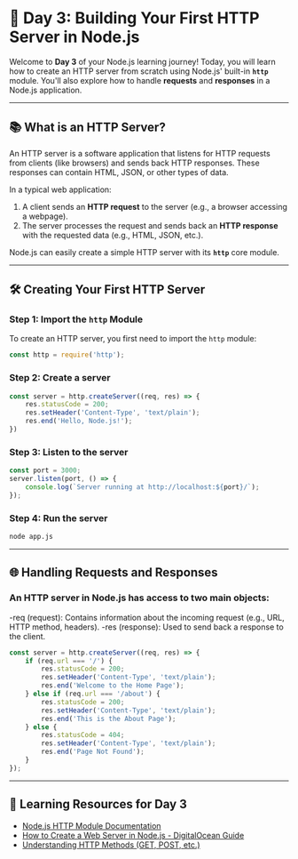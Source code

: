 # 📅 Day 3: Building Your First HTTP Server in Node.js

Welcome to **Day 3** of your Node.js learning journey! Today, you will learn how to create an HTTP server from scratch using Node.js' built-in **`http`** module. You'll also explore how to handle **requests** and **responses** in a Node.js application.

---

## 📚 **What is an HTTP Server?**

An HTTP server is a software application that listens for HTTP requests from clients (like browsers) and sends back HTTP responses. These responses can contain HTML, JSON, or other types of data.

In a typical web application:
1. A client sends an **HTTP request** to the server (e.g., a browser accessing a webpage).
2. The server processes the request and sends back an **HTTP response** with the requested data (e.g., HTML, JSON, etc.).

Node.js can easily create a simple HTTP server with its **`http`** core module.

---

## 🛠 **Creating Your First HTTP Server**

### Step 1: Import the `http` Module

To create an HTTP server, you first need to import the `http` module:

```javascript
const http = require('http');
```
### Step 2: Create a server

```javascript
const server = http.createServer((req, res) => {
    res.statusCode = 200;
    res.setHeader('Content-Type', 'text/plain');
    res.end('Hello, Node.js!');
})
```
### Step 3: Listen to the server
```javascript
const port = 3000;
server.listen(port, () => {
    console.log(`Server running at http://localhost:${port}/`);
});
```
### Step 4: Run the server
```bash
node app.js
```
---

## 🌐 **Handling Requests and Responses**
### An HTTP server in Node.js has access to two main objects:
-req (request): Contains information about the incoming request (e.g., URL, HTTP method, headers).
-res (response): Used to send back a response to the client.
```javascript 
const server = http.createServer((req, res) => {
    if (req.url === '/') {
        res.statusCode = 200;
        res.setHeader('Content-Type', 'text/plain');
        res.end('Welcome to the Home Page');
    } else if (req.url === '/about') {
        res.statusCode = 200;
        res.setHeader('Content-Type', 'text/plain');
        res.end('This is the About Page');
    } else {
        res.statusCode = 404;
        res.setHeader('Content-Type', 'text/plain');
        res.end('Page Not Found');
    }
});
```
---

## 🚀 **Learning Resources for Day 3**

- [Node.js HTTP Module Documentation](https://nodejs.org/api/http.html)
- [How to Create a Web Server in Node.js - DigitalOcean Guide](https://www.digitalocean.com/community/tutorials/how-to-create-a-web-server-in-node-js-with-the-http-module/)
- [Understanding HTTP Methods (GET, POST, etc.)](https://developer.mozilla.org/en-US/docs/Web/HTTP/Methods)



